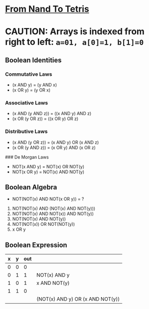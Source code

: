 # [From Nand To Tetris](https://www.nand2tetris.org/)

# CAUTION: Arrays is indexed from right to left: `a=01, a[0]=1, b[1]=0`

## Boolean Identities

### Commutative Laws

- (x AND y) = (y AND x)
- (x OR y) = (y OR x)

### Associative Laws

- (x AND (y AND z)) = ((x AND y) AND z)
- (x OR (y OR z)) = ((x OR y) OR z)

### Distributive Laws

- (x AND (y OR z)) = (x AND y) OR (x AND z)
- (x OR (y AND z)) = (x OR y) AND (x OR z)

### De Morgan Laws

- NOT(x AND y) = NOT(x) OR NOT(y)
- NOT(x OR y) = NOT(x) AND NOT(y)

## Boolean Algebra

- NOT(NOT(x) AND NOT(x OR y)) = ?

1. NOT(NOT(x) AND (NOT(x) AND NOT(y)))
1. NOT(NOT(x) AND NOT(x)) AND NOT(y))
1. NOT(NOT(x) AND NOT(y))
1. NOT(NOT(x)) OR NOT(NOT(y))
1. x OR y

## Boolean Expression

| x   | y   | out |                                  |
| --- | --- | --- | -------------------------------- |
| 0   | 0   | 0   |
| 0   | 1   | 1   | NOT(x) AND y                     |
| 1   | 0   | 1   | x AND NOT(y)                     |
| 1   | 1   | 0   |
|     |     |     | (NOT(x) AND y) OR (x AND NOT(y)) |
